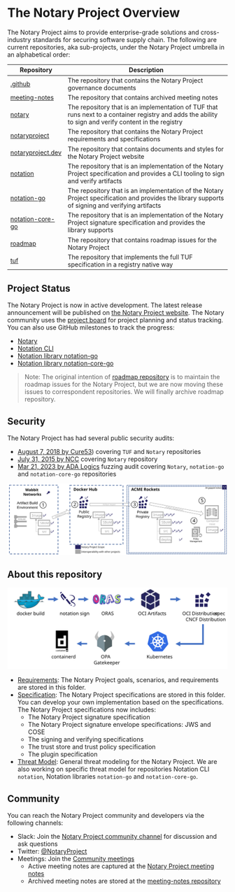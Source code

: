 # The Notary Project Overview

The Notary Project aims to provide enterprise-grade solutions and cross-industry standards for securing software supply chain. The following are current repositories, aka sub-projects, under the Notary Project umbrella in an alphabetical order:

| Repository                                                               | Description                                                                                                                                             |
| ------------------------------------------------------------------------ | --------------------------------------------------------------------------------------------------------------------------------------------------------|
| [.github](https://github.com/notaryproject/.github)                      | The repository that contains the Notary Project governance documents                                                                                    |
| [meeting-notes](https://github.com/notaryproject/meeting-notes)          | The repository that contains archived meeting notes                                                                                                     |
| [notary](https://github.com/notaryproject/notatry)                       | The repository that is an implementation of TUF that runs next to a container registry and adds the ability to sign and verify content in the registry  |
| [notaryproject](https://github.com/notaryproject/notatryproject)         | The repository that contains the Notary Project requirements and specifications                                                                         |
| [notaryproject.dev](https://github.com/notaryproject/notatryproject.dev) | The repository that contains documents and styles for the Notary Project website                                                                        | 
| [notation](https://github.com/notaryproject/notation)                    | The repository that is an implementation of the Notary Project specification and provides a CLI tooling to sign and verify artifacts                                                                                 |
| [notation-go](https://github.com/notaryproject/notation-go)              | The repository that is an implementation of the Notary Project specification and provides the library supports of signing and verifying artifacts                    |
| [notation-core-go](https://github.com/notaryproject/notation-core-go)    | The repository that is an implementation of the Notary Project signature specification and provides the library supports                                                                             |
| [roadmap](https://github.com/notaryproject/roadmap)                      | The repository that contains roadmap issues for the Notary Project                                                                                      |
| [tuf](https://github.com/notaryproject/tuf)                              | The repository that implements the full TUF specification in a registry native way                                                                      |

## Project Status

The Notary Project is now in active development. The latest release announcement will be published on [the Notary Project website](https://notaryproject.dev/blog/). The Notary community uses the [project board](https://github.com/orgs/notaryproject/projects/10) for project planning and status tracking. You can also use GitHub milestones to track the progress:

- [Notary](https://github.com/notaryproject/notary/milestones)
- [Notation CLI](https://github.com/notaryproject/notation/milestones)
- [Notation library notation-go](https://github.com/notaryproject/notation-go/milestones)
- [Notation library notation-core-go](https://github.com/notaryproject/notation-core-go/milestones)

> Note: The original intention of [roadmap repository](https://github.com/notaryproject/roadmap) is to maintain the roadmap issues for the Notary Project, but we are now moving these issues to correspondent repositories. We will finally archive roadmap repository.

## Security

The Notary Project has had several public security audits:

- [August 7, 2018 by Cure53](https://github.com/notaryproject/notary/blob/master/docs/resources/cure53_tuf_notary_audit_2018_08_07.pdf)) covering `TUF` and `Notary` repositories
- [July 31, 2015 by NCC](https://github.com/notaryproject/notary/blob/master/docs/resources/ncc_docker_notary_audit_2015_07_31.pdf) covering `Notary` repository
- [Mar 21, 2023 by ADA Logics](https://github.com/notaryproject/notaryproject/blob/main/security/reports/fuzzing/ADA-fuzzing-audit-22-23.pdf) fuzzing audit covering `Notary`, `notation-go` and `notation-core-go` repositories

![Notary v2 scenarios](./media/notary-e2e-scenarios.svg)

## About this repository

![Notary v2 dependent projects](./media/oss-project-sequence.svg)

- [Requirements](./requirements/): The Notary Project goals, scenarios, and requirements are stored in this folder.
- [Specification](./specs/): The Notary Project specifications are stored in this folder. You can develop your own implementation based on the specifications. The Notary Project specifications now includes:
  - The Notary Project signature specification
  - The Notary Project signature envelope specifications: JWS and COSE
  - The signing and verifying specifications
  - The trust store and trust policy specification
  - The plugin specification
- [Threat Model](./threatmodel.md): General threat modeling for the Notary Project. We are also working on specific threat model for repositories Notation CLI `notation`, Notation libraries `notation-go` and `notation-core-go`.

## Community

You can reach the Notary Project community and developers via the following channels:

- Slack: Join the [Notary Project community channel](https://app.slack.com/client/T08PSQ7BQ/CQUH8U287/) for discussion and ask questions
- Twitter: [@NotaryProject](https://mobile.twitter.com/NotaryProject)
- Meetings: Join the [Community meetings](https://notaryproject.dev/community/#community-meetings)
  - Active meeting notes are captured at the [Notary Project meeting notes](https://hackmd.io/_vrqBGAOSUC_VWvFzWruZw?view)
  - Archived meeting notes are stored at the [meeting-notes repository](https://github.com/notaryproject/meeting-notes)